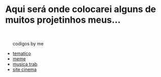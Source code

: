 <h1>Aqui será onde colocarei alguns de muitos projetinhos meus...</h1>

<div align="left">
  <ul align="left">
        <!-- listas-->
      <br>
       <p> codigos by me</p> 
        <li><a href="https://tematico.hibiel.repl.co" target="_blank">tematico</a></li>
        <li><a href="https://meme.hibiel.repl.co" target="_blank">meme</a></li>
        <li><a href="https://animatedcrimsonconfig.hibiel.repl.co" target="_blank">musica trab</a>
        <li><a href="https://cinema-teste.hibiel.repl.co/" target="_blank">site cinema</a></li>
        </li>
      </ul>
</div>

<!--
**thefato/thefato** 
-->
